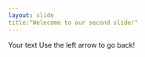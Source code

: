 ```yaml
---
layout: slide
title:"Welecome to our second slide!"
---
```

Your text
Use the left arrow to go back!
